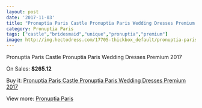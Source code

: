 ```yaml
---
layout: post
date: '2017-11-03'
title: "Pronuptia Paris Castle Pronuptia Paris Wedding Dresses Premium 2017"
category: Pronuptia Paris
tags: ["castle","bridesmaid","unique","pronuptia","premium"]
image: http://img.hectodress.com/17705-thickbox_default/pronuptia-paris-castle-pronuptia-paris-wedding-dresses-premium-2013.jpg
---
```

Pronuptia Paris Castle Pronuptia Paris Wedding Dresses Premium 2017

On Sales: **$265.12**
<a href="https://www.hectodress.com/pronuptia-paris/8283-pronuptia-paris-castle-pronuptia-paris-wedding-dresses-premium-2013.html"><amp-img layout="responsive" width="600" height="600" src="//img.hectodress.com/17705-thickbox_default/pronuptia-paris-castle-pronuptia-paris-wedding-dresses-premium-2013.jpg" alt="Pronuptia Paris Castle Pronuptia Paris Wedding Dresses Premium 2017 0" /></a>

Buy it: [Pronuptia Paris Castle Pronuptia Paris Wedding Dresses Premium 2017](https://www.hectodress.com/pronuptia-paris/8283-pronuptia-paris-castle-pronuptia-paris-wedding-dresses-premium-2013.html "Pronuptia Paris Castle Pronuptia Paris Wedding Dresses Premium 2017")

View more: [Pronuptia Paris](https://www.hectodress.com/140-pronuptia-paris "Pronuptia Paris")